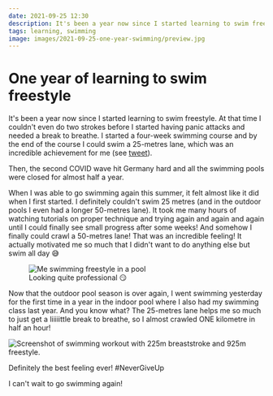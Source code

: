 ```yaml
---
date: 2021-09-25 12:30
description: It's been a year now since I started learning to swim freestyle. At that time I couldn't even do two strokes before I started having panic attacks and needed a break to breathe.
tags: learning, swimming
image: images/2021-09-25-one-year-swimming/preview.jpg
---
```


# One year of learning to swim freestyle

It's been a year now since I started learning to swim freestyle. At that time I couldn't even do two strokes before I started having panic attacks and needed a break to breathe. I started a four-week swimming course and by the end of the course I could swim a 25-metres lane, which was an incredible achievement for me (see [tweet](https://twitter.com/felibe444/status/1322298203841155072?s=20)).

Then, the second COVID wave hit Germany hard and all the swimming pools were closed for almost half a year.

When I was able to go swimming again this summer, it felt almost like it did when I first started. I definitely couldn't swim 25 metres (and in the outdoor pools I even had a longer 50-metres lane).
It took me many hours of watching tutorials on proper technique and trying again and again and again until I could finally see small progress after some weeks! And somehow I finally could crawl a 50-metres lane! That was an incredible feeling! It actually motivated me so much that I didn't want to do anything else but swim all day 😅

<figure>  
    <img src="../../images/2021-09-25-one-year-swimming/swimming.jpg" alt="Me swimming freestyle in a pool" />
    <figcaption>Looking quite professional 😏</figcaption>
</figure>

Now that the outdoor pool season is over again, I went swimming yesterday for the first time in a year in the indoor pool where I also had my swimming class last year.
And you know what? The 25-metres lane helps me so much to just get a liiiiittle break to breathe, so I almost crawled ONE kilometre in half an hour! 

<img src="../../images/2021-09-25-one-year-swimming/freestyle.jpg" alt="Screenshot of swimming workout with 225m breaststroke and 925m freestyle." />

Definitely the best feeling ever! #NeverGiveUp 

I can't wait to go swimming again!
